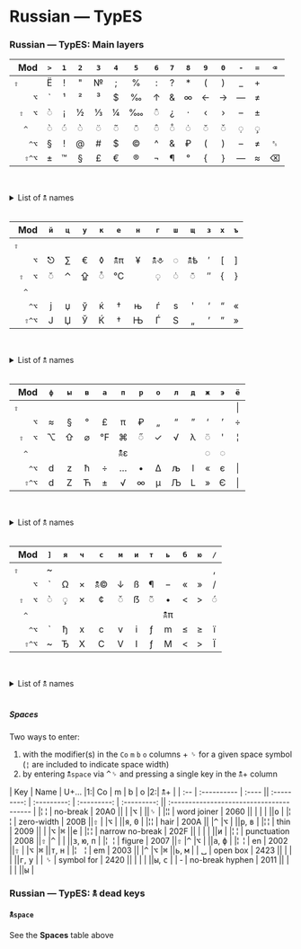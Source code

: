 # Russian — TypES
### Russian — TypES: Main layers

<!-- Russian -->
<!-- > 1                     = -->
<!--   ф                     ё -->
<!-- ] я                 /     -->

<!-- Russian – TypES -->
<!-- ё 1 2 3 4 5 6 7 8 9 0 - = -->
<!--   й ц у к е н г ш щ з х ъ -->
<!--   ф ы в а п р о л д ж э \ -->
<!-- ` я ч с м и т ь б ю /     -->

<!-- ё 1 2 3 4 5  6 7 8 9 0 - = ⌫      -->
<!-- Ё ! " № ; %  : ? * ( ) _ +   ⇧    -->
<!-- ` ¹ ² ³ $ ‰  ↑ & ∞ ← → — ≠      ⌥ -->
<!-- ◌̀ ¡ ½ ⅓ ¼ ‱ ◌̂ ¿ · ‹ › – ±   ⇧ ⌥ -->
<!-- ◌̀ ◌́ ◌̀ ◌̈ ◌̃ ◌̄  ◌̂ ◌̊ ◌̇ ◌̆ ◌̌ ◌̣ ◌̧     ^   -->
<!-- § ! @ # $ ©  ^ & ₽ ( ) – ≠ ␈  ^⌥ -->
<!-- ± ™ § £ € ®  ¬ ¶ ° { } — ≈ ⌫ ⇧^⌥ -->

<!--   й ц у к  е  н г  ш щ  з х ъ      -->
<!--                                ⇧   -->
<!--   ⎋ ∑ € ◊ 🕱π ¥ 🕱⎀ ◌ 🕱ѣ ′ [ ]    ⌥  -->
<!--   ◌̆ ⌃ ⇪ ◌̊ ℃   ◌̣  ◌̇  ◌̄ ″ { }  ⇧ ⌥ -->
<!--                                 ^   -->
<!--   ј џ ў ќ  †  њ  ѓ ѕ  ' ‘ “ «   ^⌥ -->
<!--   Ј Џ Ў Ќ  †  Њ  Ѓ Ѕ  „ ’ ” »   ⇧^⌥ -->

<!--   ф ы в а  п р о л д ж  э \      -->
<!--                           |  ⇧   -->
<!--   ≈ § ° £  π ₽ „ “ ” ‘  ’ ÷     ⌥-->
<!--   ⌥⇧ ⌀ ℉ ⌘ ◌̋ ✓ √ λ ◌̈ ' ¦ ⇧ ⌥ -->
<!--           🕱ε         ◌ ◌      ^  -->
<!--   d z ћ ÷  … • ∆ љ l « є \    ^⌥ -->
<!--   d Z Ћ ±  √ ∞ µ Љ L » Є |   ⇧^⌥ -->

<!-- ` я ч  с м и т  ь б ю /       -->
<!-- ~                     ,  ⇧   -->
<!-- ` Ω × 🕱© ↓ ß ¶  − « » /     ⌥ -->
<!-- ◌̀ ◌̧ ✗  ¢ ◌̌ ẞ ◌̃  • < > ◌́  ⇧ ⌥ -->
<!--                🕱π         ^ -->
<!-- ` ђ x  c v і ƒ  m ≤ ≥ ї    ^⌥ -->
<!-- ~ Ђ X  C V І ƒ  M < > Ї   ⇧^⌥ -->



|Mod|<kbd>></kbd>|<kbd>1</kbd>|<kbd>2</kbd>|<kbd>3</kbd>|<kbd>4</kbd>|<kbd>5</kbd>|<kbd>6</kbd>|<kbd>7</kbd>|<kbd>8</kbd>|<kbd>9</kbd>|<kbd>0</kbd>|<kbd>-</kbd>|<kbd>=</kbd>|<kbd>⌫</kbd>|
|-:|:-:|:-:|:-:|:-:|:-:|:-:|:-:|:-:|:-:|:-:|:-:|:-:|:-:|:-:|
|<kbd>⇧</kbd>        ⁠               	|  Ё|!|"|№|;|% |:|?|*|(|)|_|+| |
|<kbd>⌥</kbd>                        	| \`|¹|²|³|$|‰ |↑|&|∞|←|→|—|≠| |
|<kbd>⇧</kbd>    <kbd>⌥</kbd>        	|◌̀|¡|½|⅓|¼|‱|◌̂|¿|·|‹|›|–|±| |
|    <kbd>^</kbd>    ⁠               	 | ◌̀|◌́|◌̀|◌̈|◌̃|◌̄ |◌̂|◌̊|◌̇|◌̆|◌̌|◌̣|◌̧| |
|    <kbd>^</kbd><kbd>⌥</kbd>        	|  §|!|@|#|$|© |^|&|₽|(|)|–|≠|␈|
|<kbd>⇧</kbd><kbd>^</kbd><kbd>⌥</kbd>	|±|™|§|£|€|® |¬|¶|°|{|}|—|≈|⌫|

 
<details>
<summary>List of 🕱 names</summary>

◌̀ `grave`
◌́ `acute`
◌̈ `diaeresis`
◌̃ `tilde`
◌̄ `macron`
◌̂ `circumflex`
◌̊ `ring`
◌̇ `dot-above`
◌̆ `breve`
◌̌ `caron`
◌̣ `dot-below`
◌̧ `cedilla`

</details><br>


|Mod|<kbd>й</kbd>|<kbd>ц</kbd>|<kbd>у</kbd>|<kbd>к</kbd>|<kbd>е</kbd>|<kbd>н</kbd>|<kbd>г</kbd>|<kbd>ш</kbd>|<kbd>щ</kbd>|<kbd>з</kbd>|<kbd>х</kbd>|<kbd>ъ</kbd>|
|-:|:-:|:-:|:-:|:-:|:-:|:-:|:-:|:-:|:-:|:-:|:-:|:-:|
|<kbd>⇧</kbd>        ⁠               	|   | |  | |  | |  | |  | | | |
|<kbd>⌥</kbd>                        	| ⎋|∑|€ |◊|🕱π|¥|🕱⎀|◌|🕱ѣ|′|[|]|
|<kbd>⇧</kbd>    <kbd>⌥</kbd>        	|◌̆|⌃|⇪|◌̊|℃| | ◌̣|◌̇| ◌̄|″|{|}|
|    <kbd>^</kbd>    ⁠               	|   | |  | |  | |  | |  | | | |
|    <kbd>^</kbd><kbd>⌥</kbd>        	|  ј|џ|ў |ќ| †|њ| ѓ|ѕ| '|‘|“|«|
|<kbd>⇧</kbd><kbd>^</kbd><kbd>⌥</kbd>	|Ј|Џ|Ў |Ќ| †|Њ| Ѓ|Ѕ| „|’|”|»|

 
<details>
<summary>List of 🕱 names</summary>

🕱π `Math`
🕱⎀ `Typographical`
◌ `Diacritics`
🕱ѣ `OldCyrillic`

◌̆ `breve`
◌̊ `ring`
◌̣ `dot-below`
◌̇ `dot-above`
◌̄ `macron`

</details><br>

|Mod|<kbd>ф</kbd>|<kbd>ы</kbd>|<kbd>в</kbd>|<kbd>а</kbd>|<kbd>п</kbd>|<kbd>р</kbd>|<kbd>о</kbd>|<kbd>л</kbd>|<kbd>д</kbd>|<kbd>ж</kbd>|<kbd>э</kbd>|<kbd>ё</kbd>|
|-:|:-:|:-:|:-:|:-:|:-:|:-:|:-:|:-:|:-:|:-:|:-:|:-:|
|<kbd>⇧</kbd>        ⁠               	|    | | |  | | | | | | | |\||
|<kbd>⌥</kbd>                        	|   ≈|§|°|£ |π|₽|„|“|”|‘|’|÷ |
|<kbd>⇧</kbd>    <kbd>⌥</kbd>        	|⌥|⇧|⌀|℉|⌘|◌̋|✓|√|λ|◌̈|'|¦ |
|    <kbd>^</kbd>    ⁠               	 |   | | | |🕱ε| | | | |◌|◌|  |
|    <kbd>^</kbd><kbd>⌥</kbd>        	|   d|z|ћ|÷| …|•|∆|љ|l|«|є|\||
|<kbd>⇧</kbd><kbd>^</kbd><kbd>⌥</kbd>	| d|Z|Ћ|±| √|∞|µ|Љ|L|»|Є|\||

 
<details>
<summary>List of 🕱 names</summary>

◌̋ `double-acute`
◌̈ `diaeresis`

🕱ε `Greek`
◌ `Diacritics`

</details><br>


|Mod|<kbd>]</kbd>|<kbd>я</kbd>|<kbd>ч</kbd>|<kbd>с</kbd>|<kbd>м</kbd>|<kbd>и</kbd>|<kbd>т</kbd>|<kbd>ь</kbd>|<kbd>б</kbd>|<kbd>ю</kbd>|<kbd>/</kbd>|
|-:|:-:|:-:|:-:|:-:|:-:|:-:|:-:|:-:|:-:|:-:|:-:|
|<kbd>⇧</kbd>        ⁠               	|  ~| | |  | | | |  | | |,|
|<kbd>⌥</kbd>                        	| \`|Ω|×|🕱©|↓|ß|¶| −|«|»|/|
|<kbd>⇧</kbd>    <kbd>⌥</kbd>        	|◌̀|◌̧|✗| ¢|◌̌|ẞ|◌̃| •|<|>|◌́|
|    <kbd>^</kbd>    ⁠               	 |  | | |  | | | |🕱π| | | |
|    <kbd>^</kbd><kbd>⌥</kbd>        	| \`|ђ|x| c|v|і|ƒ| m|≤|≥|ї|
|<kbd>⇧</kbd><kbd>^</kbd><kbd>⌥</kbd>	|~|Ђ|X| C|V|І|ƒ| M|<|>|Ї|

 
<details>
<summary>List of 🕱 names</summary>

🕱© `Copyright`

◌̀ `grave`
◌̧ `cedilla`
◌̌ `caron`
◌̃ `tilde`
◌́ `acute`

🕱π `Math`

</details><br>

##### __Spaces__
  Two ways to enter:

  1. with the modifier(s) in the `Co` `m` `b` `o` columns + <kbd>␠</kbd> for a given space symbol <br>
    (`¦` are included to indicate space width)
  2. by entering <kbd>🕱</kbd>`space` via <kbd>^</kbd><kbd>␠</kbd> and pressing a single key in the <kbd>🕱</kbd>+ column

  | Key	| Name           	| U+…  	|1:|     Co   	|     m      	|      b     	|     o      	|2:|           <kbd>🕱</kbd>+               	|
  | :--	| :----------    	| :----	|| :---------:	| :---------:	| :---------:	| :---------:	|| :---------------------------------------	|
  |¦ ¦ 	| no-break       	| 20A0 	||            	|            	|<kbd>⌥</kbd>	|            	||<kbd>␠</kbd>                             	|
  |¦⁠¦ 	| word joiner    	| 2060 	||            	|            	|            	|            	||<kbd>о</kbd>                             	|
  |¦​¦ 	| zero-width     	| 200B 	||<kbd>⇧</kbd>	|            	|<kbd>⌥</kbd>	|            	||<kbd>я</kbd>, <kbd>0</kbd>               	|
  |¦ ¦ 	| hair           	| 200A 	||            	|<kbd>^</kbd>	|<kbd>⌥</kbd>	|            	||<kbd>р</kbd>, <kbd>в</kbd>               	|
  |¦ ¦ 	| thin           	| 2009 	||            	|            	|<kbd>⌥</kbd>	|<kbd>⌘</kbd>	||<kbd>е</kbd>                             	|
  |¦ ¦ 	| narrow no-break	| 202F 	||            	|            	|            	|            	||<kbd>и</kbd>                             	|
  |¦ ¦ 	| punctuation    	| 2008 	||<kbd>⇧</kbd>	|<kbd>^</kbd>	|            	|            	||<kbd>з</kbd>, <kbd>ю</kbd>, <kbd>п</kbd> 	|
  |¦ ¦ 	| figure         	| 2007 	||<kbd>⇧</kbd>	|<kbd>^</kbd>	|<kbd>⌥</kbd>	|            	||<kbd>а</kbd>, <kbd>ф</kbd>               	|
  |¦ ¦ 	| en             	| 2002 	||<kbd>⇧</kbd>	|            	|<kbd>⌥</kbd>	|<kbd>⌘</kbd>	||<kbd>т</kbd>, <kbd>н</kbd>               	|
  |¦ ¦ 	| em             	| 2003 	||            	|<kbd>^</kbd>	|<kbd>⌥</kbd>	|<kbd>⌘</kbd>	||<kbd>ь</kbd>, <kbd>м</kbd>               	|
  | ␣  	| open box       	| 2423 	||            	|            	|            	|            	||<kbd>г</kbd>, <kbd>у</kbd>               	|
  | ␠  	| symbol for     	| 2420 	||            	|            	|            	|            	||<kbd>ы</kbd>, <kbd>с</kbd>               	|
  | ‑  	| no-break hyphen	| 2011 	||            	|            	|            	|            	||<kbd>ы</kbd>                             	|

### Russian — TypES: 🕱 dead keys

#### <kbd>🕱</kbd>`space`
See the __Spaces__ table above


<!-- ◌̀ `grave` -->
<!-- ◌́ `acute` -->
<!-- ◌̈ `diaeresis` -->
<!-- ◌̃ `tilde` -->
<!-- ◌̄ `macron` -->
<!-- ◌̂ `circumflex` -->
<!-- ◌̊ `ring` -->
<!-- ◌̇ `dot-above` -->
<!-- ◌̆ `breve` -->
<!-- ◌̌ `caron` -->
<!-- ◌̣ `dot-below` -->
<!-- ◌̧ `cedilla` -->

<!-- ◌̋ `double-acute` -->
<!-- ◌̉ `hook-above` -->
<!-- ◌̛ `horn` -->
<!-- ◌̨ `ogonek` -->


<!-- ◌̈ `diaeresis-greek` -->
<!-- 🕱΅ `greek-dialytika-tonos` -->
<!-- 🕱΄ `greek-tonos` -->
